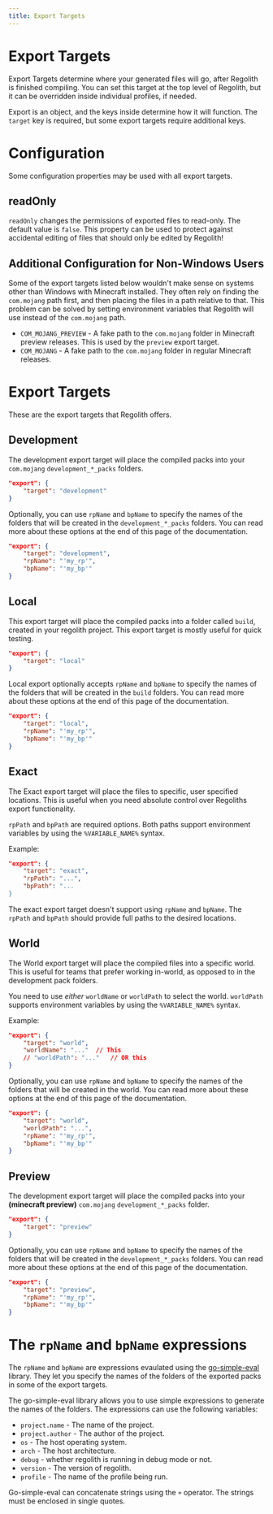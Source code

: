 ```yaml
---
title: Export Targets
---
```


# Export Targets

Export Targets determine where your generated files will go, after Regolith is finished compiling. You can set this target at the top level of Regolith, but it can be overridden inside individual profiles, if needed.

Export is an object, and the keys inside determine how it will function. The `target` key is required, but some export targets require additional keys.

# Configuration

Some configuration properties may be used with all export targets.

## readOnly

`readOnly` changes the permissions of exported files to read-only. The default value is `false`. This property can be used to protect against accidental editing of files that should only be edited by Regolith!

## Additional Configuration for Non-Windows Users

Some of the export targets listed below wouldn't make sense on systems other than Windows with Minecraft installed. They often rely on finding the `com.mojang` path first, and then placing the files in a path relative to that. This problem can be solved by setting environment variables that Regolith will use instead of the `com.mojang` path.

- `COM_MOJANG_PREVIEW` - A fake path to the `com.mojang` folder in Minecraft preview releases. This is used by the `preview` export target.
- `COM_MOJANG` - A fake path to the `com.mojang` folder in regular Minecraft releases.

# Export Targets

These are the export targets that Regolith offers.

## Development

The development export target will place the compiled packs into your `com.mojang` `development_*_packs` folders.

```json
"export": {
    "target": "development"
}
```

Optionally, you can use `rpName` and `bpName` to specify the names of the folders that will be created in the `development_*_packs` folders. You can read more about these options at the end of this page of the documentation.

```json
"export": {
    "target": "development",
    "rpName": "'my_rp'",
    "bpName": "'my_bp'"
}
```

## Local

This export target will place the compiled packs into a folder called `build`, created in your regolith project. This export target is mostly useful for quick testing.

```json
"export": {
    "target": "local"
}
```

Local export optionally accepts `rpName` and `bpName` to specify the names of the folders that will be created in the `build` folders. You can read more about these options at the end of this page of the documentation.

```json
"export": {
    "target": "local",
    "rpName": "'my_rp'",
    "bpName": "'my_bp'"
}
```



## Exact

The Exact export target will place the files to specific, user specified locations. This is useful when you need absolute control over Regoliths export functionality.

`rpPath` and `bpPath` are required options. Both paths support environment variables by using the `%VARIABLE_NAME%` syntax.

Example:

```json
"export": {
    "target": "exact",
    "rpPath": "...",
    "bpPath": "...
}
```

The exact export target doesn't support using `rpName` and `bpName`. The `rpPath` and `bpPath` should provide full paths to the desired locations.

## World

The World export target will place the compiled files into a specific world. This is useful for teams that prefer working in-world, as opposed to in the development pack folders.

You need to use *either* `worldName` or `worldPath` to select the world. `worldPath` supports environment variables by using the `%VARIABLE_NAME%` syntax.

Example:

```json
"export": {
    "target": "world",
    "worldName": "..."  // This
    // "worldPath": "..."   // OR this
}
```

Optionally, you can use `rpName` and `bpName` to specify the names of the folders that will be created in the world. You can read more about these options at the end of this page of the documentation.

```json
"export": {
    "target": "world",
    "worldPath": "...",
    "rpName": "'my_rp'",
    "bpName": "'my_bp'"
}
```


## Preview

The development export target will place the compiled packs into your **(minecraft preview)** `com.mojang` `development_*_packs` folder.

```json
"export": {
    "target": "preview"
}
```

Optionally, you can use `rpName` and `bpName` to specify the names of the folders that will be created in the `development_*_packs` folders. You can read more about these options at the end of this page of the documentation.
```json
"export": {
    "target": "preview",
    "rpName": "'my_rp'",
    "bpName": "'my_bp'"
}
```

# The `rpName` and `bpName` expressions

The `rpName` and `bpName` are expressions evaulated using the [go-simple-eval](https://github.com/stirante/go-simple-eval/) library. They let you specify the names of the folders of the exported packs in some of the export targets.

The go-simple-eval library allows you to use simple expressions to generate the names of the folders. The expressions can use the following variables:

- `project.name` - The name of the project.
- `project.author` - The author of the project.
- `os` - The host operating system.
- `arch` - The host architecture.
- `debug` - whether regolith is running in debug mode or not.
- `version` - The version of regolith.
- `profile` - The name of the profile being run.

Go-simple-eval can concatenate strings using the `+` operator. The strings must be enclosed in single quotes.
